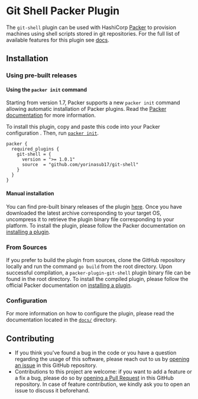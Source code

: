# Git Shell Packer Plugin

The `git-shell` plugin can be used with HashiCorp [Packer](https://www.packer.io/) to provision machines using shell
scripts stored in git repositories. For the full list of available features for this plugin see [docs](/docs).

## Installation

### Using pre-built releases

#### Using the `packer init` command

Starting from version 1.7, Packer supports a new `packer init` command allowing
automatic installation of Packer plugins. Read the
[Packer documentation](https://www.packer.io/docs/commands/init) for more information.

To install this plugin, copy and paste this code into your Packer configuration .
Then, run [`packer init`](https://www.packer.io/docs/commands/init).

```hcl
packer {
  required_plugins {
    git-shell = {
      version = ">= 1.0.1"
      source  = "github.com/yorinasub17/git-shell"
    }
  }
}
```


#### Manual installation

You can find pre-built binary releases of the plugin [here](https://github.com/yorinasub17/packer-plugin-git-shell/releases).
Once you have downloaded the latest archive corresponding to your target OS,
uncompress it to retrieve the plugin binary file corresponding to your platform.
To install the plugin, please follow the Packer documentation on
[installing a plugin](https://www.packer.io/docs/extending/plugins/#installing-plugins).


### From Sources

If you prefer to build the plugin from sources, clone the GitHub repository
locally and run the command `go build` from the root
directory. Upon successful compilation, a `packer-plugin-git-shell` plugin
binary file can be found in the root directory.
To install the compiled plugin, please follow the official Packer documentation
on [installing a plugin](https://www.packer.io/docs/extending/plugins/#installing-plugins).


### Configuration

For more information on how to configure the plugin, please read the
documentation located in the [`docs/`](docs) directory.


## Contributing

* If you think you've found a bug in the code or you have a question regarding the usage of this software, please reach
  out to us by [opening an issue](https://github.com/yorinasub17/packer-plugin-git-shell/issues) in this GitHub
  repository.
* Contributions to this project are welcome: if you want to add a feature or a fix a bug, please do so by [opening a
  Pull Request](https://github.com/yorinasub17/packer-plugin-git-shell/pulls) in this GitHub repository. In case of
  feature contribution, we kindly ask you to open an issue to discuss it beforehand.
